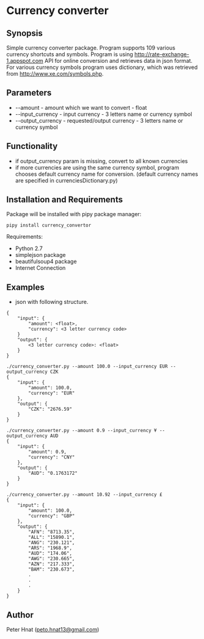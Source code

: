 # Currency converter

## Synopsis

Simple currency converter package. Program supports 109 various currency
shortcuts and symbols. Program is using http://rate-exchange-1.appspot.com API
for online conversion and retrieves data in json format.
For various currency symbols program uses dictionary, which was retrieved from http://www.xe.com/symbols.php.

## Parameters
- --amount - amount which we want to convert - float
- --input_currency - input currency - 3 letters name or currency symbol
- --output_currency - requested/output currency - 3 letters name or currency symbol

## Functionality
- if output_currency param is missing, convert to all known currencies
- if more currencies are using the same currency symbol, program chooses
    default currency name for conversion.
    (default currency names are specified in currenciesDictionary.py)

## Installation and Requirements
Package will be installed with pipy package manager:

    pipy install currency_convertor

Requirements:
- Python 2.7
- simplejson package
- beautifulsoup4 package
- Internet Connection

## Examples
- json with following structure.
```
{
    "input": {
        "amount": <float>,
        "currency": <3 letter currency code>
    }
    "output": {
        <3 letter currency code>: <float>
    }
}
```

```
./currency_converter.py --amount 100.0 --input_currency EUR --output_currency CZK
{
    "input": {
        "amount": 100.0,
        "currency": "EUR"
    },
    "output": {
        "CZK": "2676.59"
    }
}
```
```
./currency_converter.py --amount 0.9 --input_currency ¥ --output_currency AUD
{
    "input": {
        "amount": 0.9,
        "currency": "CNY"
    },
    "output": {
        "AUD": "0.1763172"
    }
}
```
```
./currency_converter.py --amount 10.92 --input_currency £
{
    "input": {
        "amount": 100.0,
        "currency": "GBP"
    },
    "output": {
        "AFN": "8713.35",
        "ALL": "15890.1",
        "ANG": "230.121",
        "ARS": "1968.9",
        "AUD": "174.06",
        "AWG": "230.665",
        "AZN": "217.333",
        "BAM": "230.673",
        .
        .
        .
    }
}
```

## Author
Peter Hnat (peto.hnat13@gmail.com)

